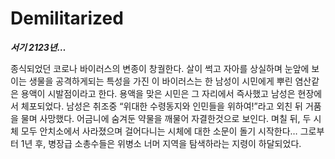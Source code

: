 # Demilitarized

***서기 2123년…***

종식되었던 코로나 바이러스의 변종이 창궐한다. 
살이 썩고 자아를 상실하며 눈앞에 보이는 생물을 공격하게되는 특성을 가진 이 바이러스는 한 남성이 시민에게 뿌린 염산같은 용액이 시발점이라고 한다. 
용액을 맞은 시민은 그 자리에서 즉사했고 남성은 현장에서 체포되었다.
남성은 취조중 “위대한 수령동지와 인민들을 위하여!”라고 외친 뒤 거품을 물며 사망했다. 어금니에 숨겨둔 약물을 깨물어 자결한것으로 보인다.
며칠 뒤, 두 시체 모두 안치소에서 사라졌으며 걸어다니는 시체에 대한 소문이 돌기 시작한다…
그로부터 1년 후, 병장급 소총수들은 위병소 너머 지역을 탐색하라는 지령이 하달되었다.
